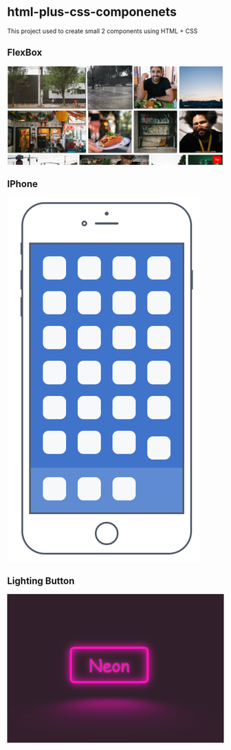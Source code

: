 # html-plus-css-componenets

This project used to create small 2 components using HTML + CSS

## FlexBox

![FlexBox screen](Components/FlexBox/FlexBox.PNG)

## IPhone

![FlexBox screen](Components/IphoneMobile/IPhone-Design.PNG)

## Lighting Button

![FlexBox screen](Components/Animations//Buttons/Neon-Lighting.PNG)
